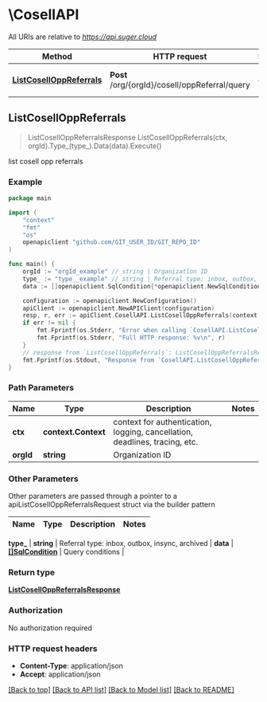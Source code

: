 # \CosellAPI

All URIs are relative to *https://api.suger.cloud*

Method | HTTP request | Description
------------- | ------------- | -------------
[**ListCosellOppReferrals**](CosellAPI.md#ListCosellOppReferrals) | **Post** /org/{orgId}/cosell/oppReferral/query | list cosell opp referrals



## ListCosellOppReferrals

> ListCosellOppReferralsResponse ListCosellOppReferrals(ctx, orgId).Type_(type_).Data(data).Execute()

list cosell opp referrals



### Example

```go
package main

import (
    "context"
    "fmt"
    "os"
    openapiclient "github.com/GIT_USER_ID/GIT_REPO_ID"
)

func main() {
    orgId := "orgId_example" // string | Organization ID
    type_ := "type__example" // string | Referral type: inbox, outbox, insync, archived (optional)
    data := []openapiclient.SqlCondition{*openapiclient.NewSqlCondition()} // []SqlCondition | Query conditions (optional)

    configuration := openapiclient.NewConfiguration()
    apiClient := openapiclient.NewAPIClient(configuration)
    resp, r, err := apiClient.CosellAPI.ListCosellOppReferrals(context.Background(), orgId).Type_(type_).Data(data).Execute()
    if err != nil {
        fmt.Fprintf(os.Stderr, "Error when calling `CosellAPI.ListCosellOppReferrals``: %v\n", err)
        fmt.Fprintf(os.Stderr, "Full HTTP response: %v\n", r)
    }
    // response from `ListCosellOppReferrals`: ListCosellOppReferralsResponse
    fmt.Fprintf(os.Stdout, "Response from `CosellAPI.ListCosellOppReferrals`: %v\n", resp)
}
```

### Path Parameters


Name | Type | Description  | Notes
------------- | ------------- | ------------- | -------------
**ctx** | **context.Context** | context for authentication, logging, cancellation, deadlines, tracing, etc.
**orgId** | **string** | Organization ID | 

### Other Parameters

Other parameters are passed through a pointer to a apiListCosellOppReferralsRequest struct via the builder pattern


Name | Type | Description  | Notes
------------- | ------------- | ------------- | -------------

 **type_** | **string** | Referral type: inbox, outbox, insync, archived | 
 **data** | [**[]SqlCondition**](SqlCondition.md) | Query conditions | 

### Return type

[**ListCosellOppReferralsResponse**](ListCosellOppReferralsResponse.md)

### Authorization

No authorization required

### HTTP request headers

- **Content-Type**: application/json
- **Accept**: application/json

[[Back to top]](#) [[Back to API list]](../README.md#documentation-for-api-endpoints)
[[Back to Model list]](../README.md#documentation-for-models)
[[Back to README]](../README.md)

